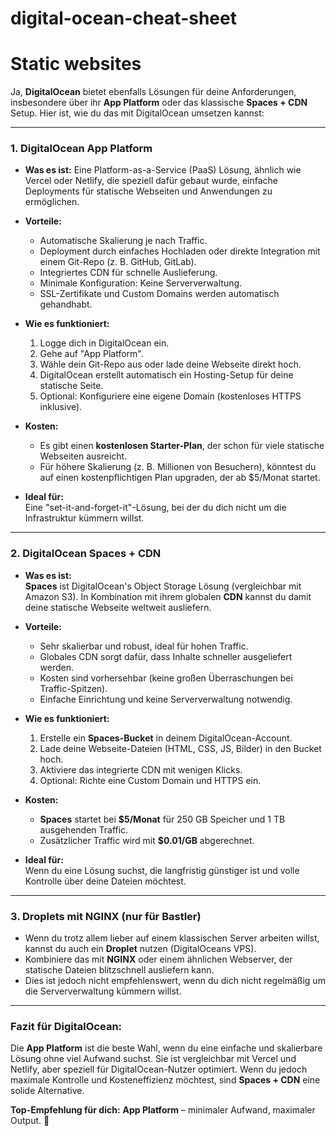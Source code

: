 # digital-ocean-cheat-sheet


# Static websites

Ja, **DigitalOcean** bietet ebenfalls Lösungen für deine Anforderungen, insbesondere über ihr **App Platform** oder das klassische **Spaces + CDN** Setup. Hier ist, wie du das mit DigitalOcean umsetzen kannst:

---

### **1. DigitalOcean App Platform**  
- **Was es ist:** Eine Platform-as-a-Service (PaaS) Lösung, ähnlich wie Vercel oder Netlify, die speziell dafür gebaut wurde, einfache Deployments für statische Webseiten und Anwendungen zu ermöglichen.  
- **Vorteile:**  
  - Automatische Skalierung je nach Traffic.
  - Deployment durch einfaches Hochladen oder direkte Integration mit einem Git-Repo (z. B. GitHub, GitLab).  
  - Integriertes CDN für schnelle Auslieferung.  
  - Minimale Konfiguration: Keine Serververwaltung.  
  - SSL-Zertifikate und Custom Domains werden automatisch gehandhabt.  
- **Wie es funktioniert:**  
  1. Logge dich in DigitalOcean ein.  
  2. Gehe auf "App Platform".  
  3. Wähle dein Git-Repo aus oder lade deine Webseite direkt hoch.  
  4. DigitalOcean erstellt automatisch ein Hosting-Setup für deine statische Seite.  
  5. Optional: Konfiguriere eine eigene Domain (kostenloses HTTPS inklusive).  

- **Kosten:**  
  - Es gibt einen **kostenlosen Starter-Plan**, der schon für viele statische Webseiten ausreicht.  
  - Für höhere Skalierung (z. B. Millionen von Besuchern), könntest du auf einen kostenpflichtigen Plan upgraden, der ab $5/Monat startet.  

- **Ideal für:**  
  Eine "set-it-and-forget-it"-Lösung, bei der du dich nicht um die Infrastruktur kümmern willst.

---

### **2. DigitalOcean Spaces + CDN**  
- **Was es ist:**  
  **Spaces** ist DigitalOcean's Object Storage Lösung (vergleichbar mit Amazon S3). In Kombination mit ihrem globalen **CDN** kannst du damit deine statische Webseite weltweit ausliefern.  

- **Vorteile:**  
  - Sehr skalierbar und robust, ideal für hohen Traffic.  
  - Globales CDN sorgt dafür, dass Inhalte schneller ausgeliefert werden.  
  - Kosten sind vorhersehbar (keine großen Überraschungen bei Traffic-Spitzen).  
  - Einfache Einrichtung und keine Serververwaltung notwendig.  

- **Wie es funktioniert:**  
  1. Erstelle ein **Spaces-Bucket** in deinem DigitalOcean-Account.  
  2. Lade deine Webseite-Dateien (HTML, CSS, JS, Bilder) in den Bucket hoch.  
  3. Aktiviere das integrierte CDN mit wenigen Klicks.  
  4. Optional: Richte eine Custom Domain und HTTPS ein.  

- **Kosten:**  
  - **Spaces** startet bei **$5/Monat** für 250 GB Speicher und 1 TB ausgehenden Traffic.  
  - Zusätzlicher Traffic wird mit **$0.01/GB** abgerechnet.  

- **Ideal für:**  
  Wenn du eine Lösung suchst, die langfristig günstiger ist und volle Kontrolle über deine Dateien möchtest.

---

### **3. Droplets mit NGINX (nur für Bastler)**  
- Wenn du trotz allem lieber auf einem klassischen Server arbeiten willst, kannst du auch ein **Droplet** nutzen (DigitalOceans VPS).  
- Kombiniere das mit **NGINX** oder einem ähnlichen Webserver, der statische Dateien blitzschnell ausliefern kann.  
- Dies ist jedoch nicht empfehlenswert, wenn du dich nicht regelmäßig um die Serververwaltung kümmern willst.  

---

### **Fazit für DigitalOcean:**  
Die **App Platform** ist die beste Wahl, wenn du eine einfache und skalierbare Lösung ohne viel Aufwand suchst. Sie ist vergleichbar mit Vercel und Netlify, aber speziell für DigitalOcean-Nutzer optimiert. Wenn du jedoch maximale Kontrolle und Kosteneffizienz möchtest, sind **Spaces + CDN** eine solide Alternative.  

**Top-Empfehlung für dich:** **App Platform** – minimaler Aufwand, maximaler Output. 🚀
